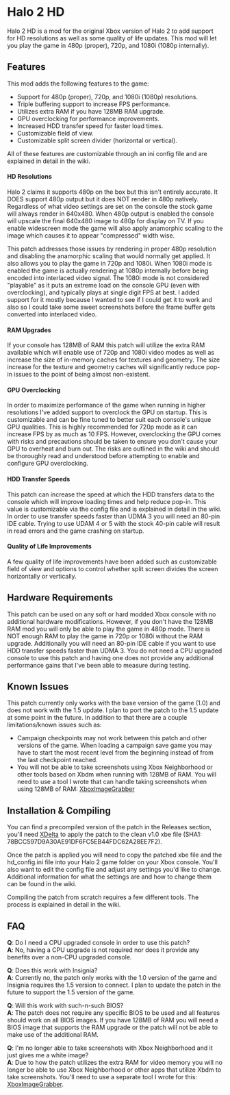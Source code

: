 # Halo 2 HD
Halo 2 HD is a mod for the original Xbox version of Halo 2 to add support for HD resolutions as well as some quality of life updates. This mod will let you play the game in 480p (proper), 720p, and 1080i (1080p internally).

## Features
This mod adds the following features to the game:
- Support for 480p (proper), 720p, and 1080i (1080p) resolutions.
- Triple buffering support to increase FPS performance.
- Utilizes extra RAM if you have 128MB RAM upgrade.
- GPU overclocking for performance improvements.
- Increased HDD transfer speed for faster load times.
- Customizable field of view.
- Customizable split screen divider (horizontal or vertical).

All of these features are customizable through an ini config file and are explained in detail in the wiki.

#### HD Resolutions
Halo 2 claims it supports 480p on the box but this isn't entirely accurate. It DOES support 480p output but it does NOT render in 480p natively. Regardless of what video settings are set on the console the stock game will always
render in 640x480. When 480p output is enabled the console will upscale the final 640x480 image to 480p for display on TV. If you enable widescreen mode the game will also apply anamorphic scaling to the image which causes it to
appear "compressed" width wise.

This patch addresses those issues by rendering in proper 480p resolution and disabling the anamorphic scaling that would normally get applied. It also allows you to play the game in 720p and 1080i. When 1080i mode is enabled
the game is actually rendering at 1080p internally before being encoded into interlaced video signal. The 1080i mode is not considered "playable" as it puts an extreme load on the console GPU (even with overclocking), and typically
plays at single digit FPS at best. I added support for it mostly because I wanted to see if I could get it to work and also so I could take some sweet screenshots before the frame buffer gets converted into interlaced video.

#### RAM Upgrades
If your console has 128MB of RAM this patch will utilize the extra RAM available which will enable use of 720p and 1080i video modes as well as increase the size of in-memory caches for textures and geometry. The size increase for the
texture and geometry caches will significantly reduce pop-in issues to the point of being almost non-existent.

#### GPU Overclocking
In order to maximize performance of the game when running in higher resolutions I've added support to overclock the GPU on startup. This is customizable and can be fine tuned to better suit each console's unique GPU qualities. This is
highly recommended for 720p mode as it can increase FPS by as much as 10 FPS. However, overclocking the GPU comes with risks and precautions should be taken to ensure you don't cause your GPU to overheat and burn out. The risks are
outlined in the wiki and should be thoroughly read and understood before attempting to enable and configure GPU overclocking.

#### HDD Transfer Speeds
This patch can increase the speed at which the HDD transfers data to the console which will improve loading times and help reduce pop-in. This value is customizable via the config file and is explained in detail in the wiki. In order to 
use transfer speeds faster than UDMA 3 you will need an 80-pin IDE cable. Trying to use UDAM 4 or 5 with the stock 40-pin cable will result in read errors and the game crashing on startup.

#### Quality of Life Improvements
A few quality of life improvements have been added such as customizable field of view and options to control whether split screen divides the screen horizontally or vertically.

## Hardware Requirements
This patch can be used on any soft or hard modded Xbox console with no additional hardware modifications. However, if you don't have the 128MB RAM mod you will only be able to play the game in 480p mode. There is NOT enough RAM to play the game
in 720p or 1080i without the RAM upgrade. Additionally you will need an 80-pin IDE cable if you want to use HDD transfer speeds faster than UDMA 3. You do not need a CPU upgraded console to use this patch and having one does not provide any additional
performance gains that I've been able to measure during testing.

## Known Issues
This patch currently only works with the base version of the game (1.0) and does not work with the 1.5 update. I plan to port the patch to the 1.5 update at some point in the future. In addition to that there are a couple limitations/known issues such as:
- Campaign checkpoints may not work between this patch and other versions of the game. When loading a campaign save game you may have to start the most recent level from the beginning instead of from the last checkpoint reached.
- You will not be able to take screenshots using Xbox Neighborhood or other tools based on Xbdm when running with 128MB of RAM. You will need to use a tool I wrote that can handle taking screenshots when using 128MB of RAM: [XboxImageGrabber](https://github.com/grimdoomer/XboxImageGrabber)

## Installation & Compiling
You can find a precompiled version of the patch in the Releases section, you'll need [XDelta](https://www.romhacking.net/utilities/598/) to apply the patch to the clean v1.0 xbe file (SHA1: 78BCC597D9A30AE91DF6FC5EB44FDC62A28EE7F2). 

Once the patch is applied you will
need to copy the patched xbe file and the hd_config.ini file into your Halo 2 game folder on your Xbox console. You'll also want to edit the config file and adjust any settings you'd like to change. Additional information for what the settings are and how to change them can
be found in the wiki.

Compiling the patch from scratch requires a few different tools. The process is explained in detail in the wiki.

## FAQ
**Q**: Do I need a CPU upgraded console in order to use this patch? \
**A**: No, having a CPU upgrade is not required nor does it provide any benefits over a non-CPU upgraded console.

**Q**: Does this work with Insignia? \
**A**: Currently no, the patch only works with the 1.0 version of the game and Insignia requires the 1.5 version to connect. I plan to update the patch in the future to support the 1.5 version of the game.

**Q**: Will this work with such-n-such BIOS? \
**A**: The patch does not require any specific BIOS to be used and all features should work on all BIOS images. If you have 128MB of RAM you will need a BIOS image that supports the RAM upgrade or the patch will not be able to make use of the additional RAM.

**Q**: I'm no longer able to take screenshots with Xbox Neighborhood and it just gives me a white image? \
**A**: Due to how the patch utilizes the extra RAM for video memory you will no longer be able to use Xbox Neighborhood or other apps that utilize Xbdm to take screenshots. You'll need to use a separate tool I wrote for this: [XboxImageGrabber](https://github.com/grimdoomer/XboxImageGrabber).
